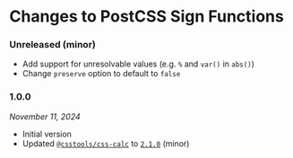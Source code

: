 # Changes to PostCSS Sign Functions

### Unreleased (minor)

- Add support for unresolvable values (e.g. `%` and `var()` in `abs()`)
- Change `preserve` option to default to `false`

### 1.0.0

_November 11, 2024_

- Initial version
- Updated [`@csstools/css-calc`](https://github.com/csstools/postcss-plugins/tree/main/packages/css-calc) to [`2.1.0`](https://github.com/csstools/postcss-plugins/tree/main/packages/css-calc/CHANGELOG.md#210) (minor)
